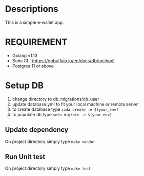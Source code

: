 # Descriptions
This is a simple e-wallet app.

# REQUIREMENT

 - Golang v1.13
 - Soda CLI (https://gobuffalo.io/en/docs/db/toolbox)
 - Postgres 11 or above

# Setup DB

 1. change directory to db_migrations/db_user
 2. update database.yml to fit your local machine or remote server
 3. to create database type `soda create -e $(your_env)`
 4. to populate db type `soda migrate -e $(your_env)`


## Update dependency
On project directory simply type `make vendor`

## Run Unit test
On project directory simply type `make test`
